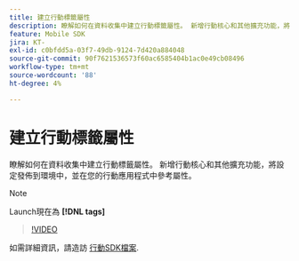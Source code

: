 ```yaml
---
title: 建立行動標籤屬性
description: 瞭解如何在資料收集中建立行動標籤屬性。 新增行動核心和其他擴充功能，將設定發佈到環境中，並在您的行動應用程式中參考屬性。
feature: Mobile SDK
jira: KT-
exl-id: c0bfdd5a-03f7-49db-9124-7d420a884048
source-git-commit: 90f7621536573f60ac6585404b1ac0e49cb08496
workflow-type: tm+mt
source-wordcount: '88'
ht-degree: 4%

---
```


# 建立行動標籤屬性

瞭解如何在資料收集中建立行動標籤屬性。 新增行動核心和其他擴充功能，將設定發佈到環境中，並在您的行動應用程式中參考屬性。

>[!NOTE]
>
> Launch現在為 **[!DNL tags]**

>[!VIDEO](https://video.tv.adobe.com/v/26264/?quality=12&learn=on)

如需詳細資訊，請造訪 [行動SDK檔案](https://developer.adobe.com/client-sdks/documentation/).

